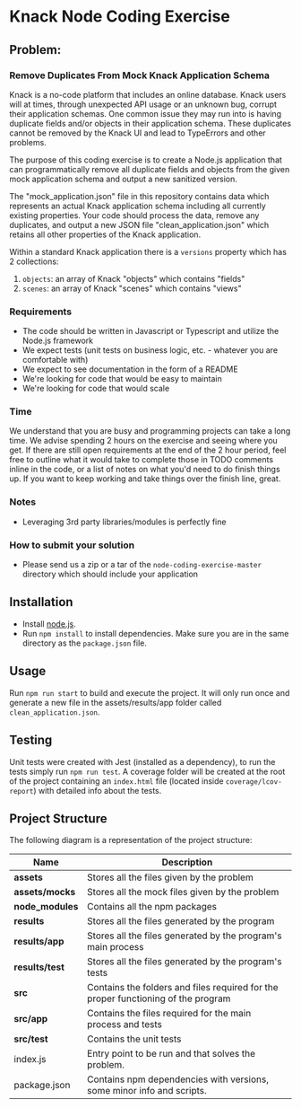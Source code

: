 # Knack Node Coding Exercise

## Problem:

### Remove Duplicates From Mock Knack Application Schema

Knack is a no-code platform that includes an online database. Knack users will at times, through unexpected API usage or an unknown bug, corrupt their application schemas. One common issue they may run into is having duplicate fields and/or objects in their application schema. These duplicates cannot be removed by the Knack UI and lead to TypeErrors and other problems.

The purpose of this coding exercise is to create a Node.js application that can programmatically remove all duplicate fields and objects from the given mock application schema and output a new sanitized version.

The "mock_application.json" file in this repository contains data which represents an actual Knack application schema including all currently existing properties. Your code should process the data, remove any duplicates, and output a new JSON file "clean_application.json" which retains all other properties of the Knack application.

Within a standard Knack application there is a `versions` property which has 2 collections:

1. `objects`: an array of Knack "objects" which contains "fields"
2. `scenes`: an array of Knack "scenes" which contains "views"

### Requirements

- The code should be written in Javascript or Typescript and utilize the Node.js framework
- We expect tests (unit tests on business logic, etc. - whatever you are comfortable with)
- We expect to see documentation in the form of a README
- We're looking for code that would be easy to maintain
- We're looking for code that would scale

### Time

We understand that you are busy and programming projects can take a long time. We advise spending 2 hours on the exercise and seeing where you get. If there are still open requirements at the end of the 2 hour period, feel free to outline what it would take to complete those in TODO comments inline in the code, or a list of notes on what you'd need to do finish things up. If you want to keep working and take things over the finish line, great.

### Notes

- Leveraging 3rd party libraries/modules is perfectly fine

### How to submit your solution

- Please send us a zip or a tar of the `node-coding-exercise-master` directory which should include your application

## Installation

- Install [node.js](https://nodejs.org/en/download).
- Run `npm install` to install dependencies. Make sure you are in the same directory as the `package.json` file.

## Usage

Run `npm run start` to build and execute the project. It will only run once and generate a new file in the assets/results/app folder called `clean_application.json`.

## Testing

Unit tests were created with Jest (installed as a dependency), to run the tests simply run `npm run test`. A coverage folder will be created at the root of the project containing an `index.html` file (located inside `coverage/lcov-report`) with detailed info about the tests.

## Project Structure

The following diagram is a representation of the project structure:

| Name             | Description                                                                       |
| ---------------- | --------------------------------------------------------------------------------- |
| **assets**       | Stores all the files given by the problem                                         |
| **assets/mocks** | Stores all the mock files given by the problem                                    |
| **node_modules** | Contains all the npm packages                                                     |
| **results**      | Stores all the files generated by the program                                     |
| **results/app**  | Stores all the files generated by the program's main process                      |
| **results/test** | Stores all the files generated by the program's tests                             |
| **src**          | Contains the folders and files required for the proper functioning of the program |
| **src/app**      | Contains the files required for the main process and tests                        |
| **src/test**     | Contains the unit tests                                                           |
| index.js         | Entry point to be run and that solves the problem.                                |
| package.json     | Contains npm dependencies with versions, some minor info and scripts.             |
